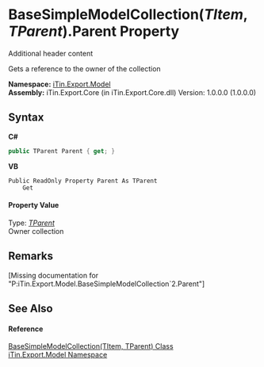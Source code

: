# BaseSimpleModelCollection(*TItem*, *TParent*).Parent Property 
Additional header content 

Gets a reference to the owner of the collection

**Namespace:**&nbsp;<a href="N_iTin_Export_Model">iTin.Export.Model</a><br />**Assembly:**&nbsp;iTin.Export.Core (in iTin.Export.Core.dll) Version: 1.0.0.0 (1.0.0.0)

## Syntax

**C#**<br />
``` C#
public TParent Parent { get; }
```

**VB**<br />
``` VB
Public ReadOnly Property Parent As TParent
	Get
```


#### Property Value
Type: <a href="T_iTin_Export_Model_BaseSimpleModelCollection_2">*TParent*</a><br />Owner collection

## Remarks
\[Missing <remarks> documentation for "P:iTin.Export.Model.BaseSimpleModelCollection`2.Parent"\]

## See Also


#### Reference
<a href="T_iTin_Export_Model_BaseSimpleModelCollection_2">BaseSimpleModelCollection(TItem, TParent) Class</a><br /><a href="N_iTin_Export_Model">iTin.Export.Model Namespace</a><br />
